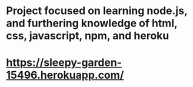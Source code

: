 # Project focused on learning node.js, and furthering knowledge of html, css, javascript, npm, and heroku
# https://sleepy-garden-15496.herokuapp.com/
